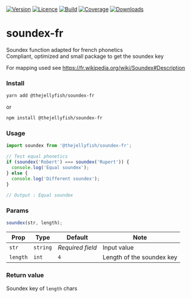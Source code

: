 [![Version](https://img.shields.io/npm/v/@thejellyfish/soundex-fr)](https://www.npmjs.com/package/@thejellyfish/soundex-fr)
[![Licence](https://img.shields.io/npm/l/@thejellyfish/soundex-fr)](https://en.wikipedia.org/wiki/ISC_license)
[![Build](https://img.shields.io/travis/thejellyfish/soundex-fr)](https://travis-ci.org/github/thejellyfish/soundex-fr)
[![Coverage](https://img.shields.io/codecov/c/github/thejellyfish/soundex-fr)](https://codecov.io/gh/thejellyfish/soundex-fr)
[![Downloads](https://img.shields.io/npm/dt/@thejellyfish/soundex-fr)](https://www.npmjs.com/package/@thejellyfish/soundex-fr)

# soundex-fr
Soundex function adapted for french phonetics   
Compliant, optimized and small package to get the soundex key       

For mapping used see https://fr.wikipedia.org/wiki/Soundex#Description  


### Install
```bash
yarn add @thejellyfish/soundex-fr
```
or
```bash
npm install @thejellyfish/soundex-fr
```
### Usage
```javascript
import soundex from '@thejellyfish/soundex-fr';

// Test equal phonetics
if (soundex('Robert') === soundex('Rupert')) {
  console.log('Equal soundex');
} else {
  console.log('Different soundex');
}
    
// Output : Equal soundex
```


### Params

```javascript
soundex(str, length);
```

| Prop     | Type     |  Default         | Note                      |
|----------|----------|------------------|---------------------------|
| `str`    | `string` | _Required field_ | Input value               |
| `length` | `int`    | `4`              | Length of the soundex key |


### Return value

Soundex key of `length` chars
